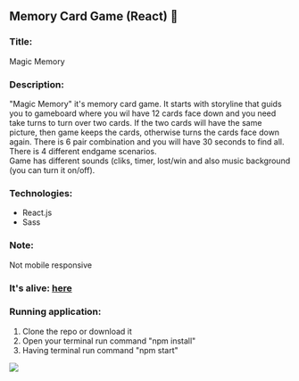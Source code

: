 ## Memory Card Game (React) :crystal_ball:

### Title: 
Magic Memory

### Description: 
"Magic Memory" it's memory card game. It starts with storyline that guids you to gameboard where you wil have 12 cards face down and you need take turns to turn over two cards. If the two cards will have the same picture, then game keeps the cards, otherwise turns the cards face down again. There is 6 pair combination and you will have 30 seconds to find all. There is 4 different  endgame scenarios.</br>
Game has different sounds (cliks, timer, lost/win  and also music background (you can turn it on/off).

### Technologies:
- React.js
- Sass

### Note: 
Not mobile responsive

### It's alive: [here](https://magic-memory-ldz0.onrender.com) </br>

### Running application:
1. Clone the repo or download it
2. Open your terminal  run command "npm install" 
3. Having terminal run command "npm start"

<img src="https://user-images.githubusercontent.com/102720711/205873693-8ac049ec-b408-48c6-9faf-7a271d945ba6.png" />
